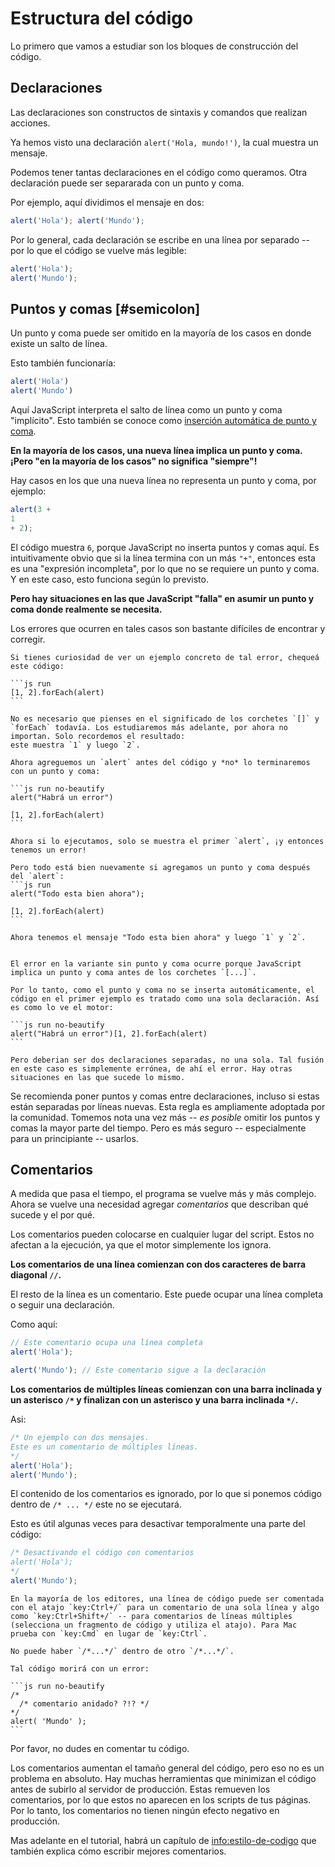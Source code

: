 # Estructura del código

Lo primero que vamos a estudiar son los bloques de construcción del código.

## Declaraciones

Las declaraciones son constructos de sintaxis y comandos que realizan acciones.

Ya hemos visto una declaración `alert('Hola, mundo!')`, la cual muestra un mensaje.

Podemos tener tantas declaraciones en el código como queramos. Otra declaración puede
ser separarada con un punto y coma.

Por ejemplo, aquí dividimos el mensaje en dos:

```js run no-beautify
alert('Hola'); alert('Mundo');
```

Por lo general, cada declaración se escribe en una línea por separado -- por lo que el código se vuelve más legible:

```js run no-beautify
alert('Hola');
alert('Mundo');
```

## Puntos y comas [#semicolon]

Un punto y coma puede ser omitido en la mayoría de los casos en donde
existe un salto de línea.

Esto también funcionaría:

```js run no-beautify
alert('Hola')
alert('Mundo')
```

Aquí JavaScript interpreta el salto de línea como un punto y coma "implícito". Esto también se conoce como [inserción automática de punto y coma](https://tc39.github.io/ecma262/#sec-automatic-semicolon-insertion).

**En la mayoría de los casos, una nueva línea implica un punto y coma. ¡Pero "en la mayoría de los casos" no significa "siempre"!**

Hay casos en los que una nueva línea no representa un punto y coma, por ejemplo:

```js run no-beautify
alert(3 +
1
+ 2);
```

El código muestra `6`, porque JavaScript no inserta puntos y comas aquí. Es intuitivamente obvio que si la línea termina con un más `"+"`, entonces esta es una "expresión incompleta", por lo que no se requiere un punto y coma. Y en este caso, esto funciona según lo previsto.

**Pero hay situaciones en las que JavaScript "falla" en asumir un punto y coma donde realmente se necesita.**

Los errores que ocurren en tales casos son bastante difíciles de encontrar y corregir.

````smart header="Un ejemplo de un error"
Si tienes curiosidad de ver un ejemplo concreto de tal error, chequeá este código:

```js run
[1, 2].forEach(alert)
```

No es necesario que pienses en el significado de los corchetes `[]` y `forEach` todavía. Los estudiaremos más adelante, por ahora no importan. Solo recordemos el resultado:
este muestra `1` y luego `2`.

Ahora agreguemos un `alert` antes del código y *no* lo terminaremos con un punto y coma:

```js run no-beautify
alert("Habrá un error")

[1, 2].forEach(alert)
```

Ahora si lo ejecutamos, solo se muestra el primer `alert`, ¡y entonces tenemos un error!

Pero todo está bien nuevamente si agregamos un punto y coma después del `alert`:
```js run
alert("Todo esta bien ahora");

[1, 2].forEach(alert)  
```

Ahora tenemos el mensaje "Todo esta bien ahora" y luego `1` y `2`.


El error en la variante sin punto y coma ocurre porque JavaScript implica un punto y coma antes de los corchetes `[...]`.

Por lo tanto, como el punto y coma no se inserta automáticamente, el código en el primer ejemplo es tratado como una sola declaración. Así es como lo ve el motor:

```js run no-beautify
alert("Habrá un error")[1, 2].forEach(alert)
```

Pero deberian ser dos declaraciones separadas, no una sola. Tal fusión en este caso es simplemente errónea, de ahí el error. Hay otras situaciones en las que sucede lo mismo.
````

Se recomienda poner puntos y comas entre declaraciones, incluso si estas están separadas por líneas nuevas. Esta regla es ampliamente adoptada por la comunidad. Tomemos nota una vez más -- *es posible* omitir los puntos y comas la mayor parte del tiempo. Pero es más seguro -- especialmente para un principiante -- usarlos.

## Comentarios

A medida que pasa el tiempo, el programa se vuelve más y más complejo. Ahora se vuelve una necesidad agregar *comentarios* que describan qué sucede y el por qué.

Los comentarios pueden colocarse en cualquier lugar del script. Estos no afectan a la ejecución, ya que el motor simplemente los ignora.

**Los comentarios de una línea comienzan con dos caracteres de barra diagonal `//`.**

El resto de la línea es un comentario. Este puede ocupar una línea completa o seguir una declaración.

Como aquí:
```js run
// Este comentario ocupa una línea completa
alert('Hola');

alert('Mundo'); // Este comentario sigue a la declaración
```

**Los comentarios de múltiples líneas comienzan con una barra inclinada y un asterisco <code>/&#42;</code> y finalizan con un asterisco y una barra inclinada <code>&#42;/</code>.**

Asi:

```js run
/* Un ejemplo con dos mensajes.
Este es un comentario de múltiples líneas.
*/
alert('Hola');
alert('Mundo');
```

El contenido de los comentarios es ignorado, por lo que si ponemos código dentro de <code>/&#42; ... &#42;/</code> este no se ejecutará.

Esto es útil algunas veces para desactivar temporalmente una parte del código:

```js run
/* Desactivando el código con comentarios
alert('Hola');
*/
alert('Mundo');
```

```smart header="Usa atajos!"
En la mayoría de los editores, una línea de código puede ser comentada con el atajo `key:Ctrl+/` para un comentario de una sola línea y algo como `key:Ctrl+Shift+/` -- para comentarios de líneas múltiples (selecciona un fragmento de código y utiliza el atajo). Para Mac prueba con `key:Cmd` en lugar de `key:Ctrl`.
```

````warn header="¡Los comentarios anidados no se permiten!"
No puede haber `/*...*/` dentro de otro `/*...*/`.

Tal código morirá con un error:

```js run no-beautify
/*
  /* comentario anidado? ?!? */
*/
alert( 'Mundo' );
```
````

Por favor, no dudes en comentar tu código.

Los comentarios aumentan el tamaño general del código, pero eso no es un problema en absoluto. Hay muchas herramientas que minimizan el código antes de subirlo al servidor de producción. Estas remueven los comentarios, por lo que estos no aparecen en los scripts de tus páginas. Por lo tanto, los comentarios no tienen ningún efecto negativo en producción.

Mas adelante en el tutorial, habrá un capítulo de <info:estilo-de-codigo> que también explica cómo escribir mejores comentarios.

